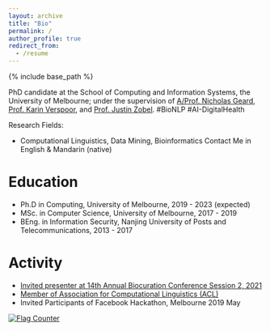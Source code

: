 ```yaml
---
layout: archive
title: "Bio"
permalink: /
author_profile: true
redirect_from:
  - /resume
---
```


{% include base_path %}

PhD candidate at the School of Computing and Information Systems, the University of Melbourne; under the supervision of [A/Prof. Nicholas Geard](https://sites.google.com/site/nicgeard), [Prof. Karin Verspoor](https://scholar.google.com/citations?hl=en&user=dUxHnbcAAAAJ), and [Prof. Justin Zobel](https://scholar.google.com/citations?user=uEHvqE8AAAAJ&hl=en). #BioNLP #AI-DigitalHealth

Research Fields:
* Computational Linguistics, Data Mining, Bioinformatics
Contact Me in
English & Mandarin (native)

Education
======
* Ph.D in Computing, University of Melbourne, 2019 - 2023 (expected)
* MSc. in Computer Science, University of Melbourne, 2017 - 2019
* BEng. in Information Security, Nanjing University of Posts and Telecommunications, 2013 - 2017
    
Activity
======
* [Invited presenter at 14th Annual Biocuration Conference Session 2, 2021](https://www.biocuration.org/14th-annual-biocuration-conference-virtual/)
* [Member of Association for Computational Linguistics (ACL)](https://www.aclweb.org/portal/)
* Invited Participants of Facebook Hackathon, Melbourne 2019 May

<a href="https://info.flagcounter.com/2o8I"><img src="https://s01.flagcounter.com/count/2o8I/bg_FFFFFF/txt_000000/border_FFFFFF/columns_5/maxflags_12/viewers_Hits/labels_0/pageviews_1/flags_0/percent_0/" alt="Flag Counter" border="0"></a>
